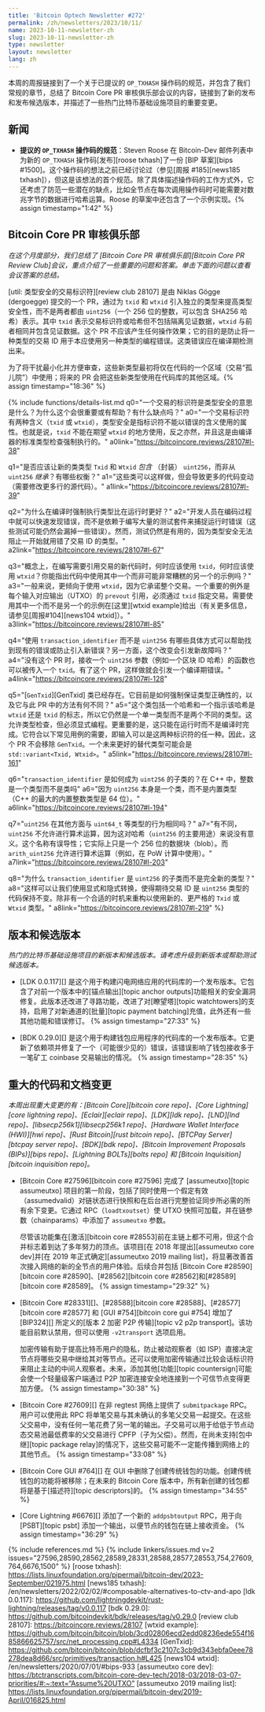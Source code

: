 ```yaml
---
title: 'Bitcoin Optech Newsletter #272'
permalink: /zh/newsletters/2023/10/11/
name: 2023-10-11-newsletter-zh
slug: 2023-10-11-newsletter-zh
type: newsletter
layout: newsletter
lang: zh
---
```


本周的周报链接到了一个关于已提议的 `OP_TXHASH` 操作码的规范，并包含了我们常规的章节，总结了 Bitcoin Core PR 审核俱乐部会议的内容，链接到了新的发布和发布候选版本，并描述了一些热门比特币基础设施项目的重要变更。


## 新闻

- **提议的 `OP_TXHASH` 操作码的规范**：Steven Roose 在 Bitcoin-Dev 邮件列表中为新的 `OP_TXHASH` 操作码[发布][roose txhash]了一份 [BIP 草案][bips #1500]。这个操作码的想法之前已经讨论过（参见[周报 #185][news185 txhash]），但这是该想法的首个规范。除了具体描述操作码的工作方式外，它还考虑了防范一些潜在的缺点，比如全节点在每次调用操作码时可能需要对数兆字节的数据进行哈希运算。Roose 的草案中还包含了一个示例实现。{% assign timestamp="1:42" %}

## Bitcoin Core PR 审核俱乐部

*在这个月度部分，我们总结了 [Bitcoin Core PR 审核俱乐部][Bitcoin Core PR Review Club]会议，重点介绍了一些重要的问题和答案。单击下面的问题以查看会议答案的总结。*

[util: 类型安全的交易标识符][review club 28107] 是由 Niklas Gögge (dergoegge) 提交的一个 PR，通过为 `txid` 和 `wtxid` 引入独立的类型来提高类型安全性，而不是两者都由 `uint256`（一个 256 位的整数，可以包含 SHA256 哈希）表示。其中 `txid` 表示交易标识符或哈希但不包括隔离见证数据，`wtxid` 与前者相同并包含见证数据。这个 PR 不应该产生任何操作效果；它的目的是防止将一种类型的交易 ID 用于本应使用另一种类型的编程错误。这类错误应在编译期检测出来。

为了将干扰最小化并方便审查，这些新类型最初将仅在代码的一个区域（交易“孤儿院”）中使用；将来的 PR 会把这些新类型使用在代码库的其他区域。{% assign timestamp="18:36" %}

{% include functions/details-list.md
  q0="一个交易的标识符是类型安全的意思是什么？为什么这个会很重要或有帮助？有什么缺点吗？"
  a0="一个交易标识符有两种含义（`txid` 或 `wtxid`），类型安全是指标识符不能以错误的含义使用的属性。也就是说，`txid` 不能在期望 `wtxid` 的地方使用，反之亦然，并且这是由编译器的标准类型检查强制执行的。"
  a0link="https://bitcoincore.reviews/28107#l-38"

  q1="是否应该让新的类类型 `Txid` 和 `Wtxid`  _包含_ （封装） `uint256`，而非从 `uint256` _继承_？有哪些权衡？"
  a1="这些类可以这样做，但会导致更多的代码变动（需要修改更多行的源代码）。"
  a1link="https://bitcoincore.reviews/28107#l-39"

  q2="为什么在编译时强制执行类型比在运行时更好？"
  a2="开发人员在编码过程中就可以快速发现错误，而不是依赖于编写大量的测试套件来捕捉运行时错误（这些测试可能仍然会漏掉一些错误）。然而，测试仍然是有用的，因为类型安全无法阻止一开始就用错了交易 ID 的类型。"
  a2link="https://bitcoincore.reviews/28107#l-67"

  q3="概念上，在编写需要引用交易的新代码时，何时应该使用 `txid`，何时应该使用 `wtxid`？你能指出代码中使用其中一个而非可能非常糟糕的另一个的示例吗？"
  a3="一般来说，更倾向于使用 `wtxid`，因为它承诺整个交易。一个重要的例外是每个输入对应输出（UTXO）的 `prevout` 引用，必须通过 `txid` 指定交易。需要使用其中一个而不是另一个的示例在[这里][wtxid example]给出（有关更多信息，请参见[周报#104][news104 wtxid]）。"
  a3link="https://bitcoincore.reviews/28107#l-85"

  q4="<!--in-which-concrete-way-s-could-using-transaction-identifier-instead-of-uint256-help-find-existing-bugs-or-prevent-the-introduction-of-new-ones-on-the-other-hand-could-this-change-introduce-new-bugs-->使用 `transaction_identifier` 而不是 `uint256` 有哪些具体方式可以帮助找到现有的错误或防止引入新错误？另一方面，这个改变会引发新故障吗？"
  a4="没有这个 PR 时，接收一个 `uint256` 参数（例如一个区块 ID 哈希）的函数也可以被传入一个 `txid`。有了这个 PR，这样做就会引发一个编译期错误。"
  a4link="https://bitcoincore.reviews/28107#l-128"

  q5="[`GenTxid`][GenTxid] 类已经存在。它目前是如何强制保证类型正确性的，以及它与此 PR 中的方法有何不同？"
  a5="这个类包括一个哈希和一个指示该哈希是 `wtxid` 还是 `txid` 的标志，所以它仍然是一个单一类型而不是两个不同的类型。这允许类型检查，但必须显式编程。更重要的是，这只能在运行时而不是编译时完成。它符合以下常见用例的需要，即输入可以是这两种标识符的任一种。因此，这个 PR 不会移除 `GenTxid`。一个未来更好的替代类型可能会是 `std::variant<Txid, Wtxid>`。"
  a5link="https://bitcoincore.reviews/28107#l-161"

  q6="<!--how-is-transaction-identifier-able-to-subclass-uint256-given-that-in-c-integers-are-types-and-not-classes-->`transaction_identifier` 是如何成为 `uint256` 的子类的？在 C++ 中，整数是一个类型而不是类吗"
  a6="因为 `uint256` 本身是一个类，而不是内置类型（C++ 的最大的内置整数类型是 64 位）。"
  a6link="https://bitcoincore.reviews/28107#l-194"

  q7="`uint256` 在其他方面与 `uint64_t` 等类型的行为相同吗？"
  a7="有不同，`uint256` 不允许进行算术运算，因为这对哈希（`uint256` 的主要用途）来说没有意义。这个名称有误导性；它实际上只是一个 256 位的数据块（blob）。而 `arith_uint256` 允许进行算术运算（例如，在 PoW 计算中使用）。"
  a7link="https://bitcoincore.reviews/28107#l-203"

  q8="<!--why-does-transaction-identifier-subclass-uint256-instead-of-being-a-completely-new-type-->为什么 `transaction_identifier` 是 `uint256` 的子类而不是完全新的类型？"
  a8="这样可以让我们使用显式和隐式转换，使得期待交易 ID 是 `uint256` 类型的代码保持不变。除非有一个合适的时机来重构以使用新的、更严格的 `Txid` 或 `Wtxid` 类型。"
  a8link="https://bitcoincore.reviews/28107#l-219"
%}

## 版本和候选版本

*热门的比特币基础设施项目的新版本和候选版本。请考虑升级到新版本或帮助测试候选版本。*

- [LDK 0.0.117][] 是这个用于构建闪电网络应用的代码库的一个发布版本。它包含了对前一个版本中的[锚点输出][topic anchor outputs]功能相关的安全漏洞修复。此版本还改进了寻路功能，改进了对[瞭望塔][topic watchtowers]的支持，启用了对新通道的[批量][topic payment batching]充值，此外还有一些其他功能和错误修订。 {% assign timestamp="27:33" %}

- [BDK 0.29.0][] 是这个用于构建钱包应用程序的代码库的一个发布版本。它更新了依赖项并修复了一个（可能很少见的）错误，该错误影响了钱包接收多于一笔矿工 coinbase 交易输出的情况。 {% assign timestamp="28:35" %}

## 重大的代码和文档变更

*本周出现重大变更的有：[Bitcoin Core][bitcoin core repo]、[Core Lightning][core lightning repo]、[Eclair][eclair repo]、[LDK][ldk repo]、[LND][lnd repo]、[libsecp256k1][libsecp256k1 repo]、[Hardware Wallet Interface (HWI)][hwi repo]、[Rust Bitcoin][rust bitcoin repo]、[BTCPay Server][btcpay server repo]、[BDK][bdk repo]、[Bitcoin Improvement Proposals (BIPs)][bips repo]、[Lightning BOLTs][bolts repo] 和 [Bitcoin Inquisition][bitcoin inquisition repo]。*

- [Bitcoin Core #27596][bitcoin core #27596] 完成了 [assumeutxo][topic assumeutxo] 项目的第一阶段，包括了同时使用一个假定有效（assumedvalid）对链状态进行快照和在后台进行完整验证同步所必需的所有余下变更。它通过 RPC（`loadtxoutset`）使 UTXO 快照可加载，并在链参数（chainparams）中添加了 `assumeutxo` 参数。

    尽管该功能集在[激活][bitcoin core #28553]前在主链上都不可用，但这个合并标志着到达了多年努力的顶点。该项目[在 2018 年提出][assumeutxo core dev]并[在 2019 年正式确定][assumeutxo 2019 mailing list]，将显著改善首次接入网络的新的全节点的用户体验。后续合并包括 [Bitcoin Core #28590][bitcoin core #28590]、[#28562][bitcoin core #28562]和[#28589][bitcoin core #28589]。 {% assign timestamp="29:32" %}

- [Bitcoin Core #28331][]、[#28588][bitcoin core #28588]、[#28577][bitcoin core #28577] 和 [GUI #754][bitcoin core gui #754] 增加了 [BIP324][] 所定义的[版本 2 加密 P2P 传输][topic v2 p2p transport]。该功能目前默认禁用，但可以使用 `-v2transport` 选项启用。

    加密传输有助于提高比特币用户的隐私，防止被动观察者（如 ISP）直接决定节点将哪些交易中继给其对等节点。还可以使用加密传输通过比较会话标识符来阻止主动的中间人观察者。未来，添加其他[功能][topic countersign]可能会使一个轻量级客户端通过 P2P 加密连接安全地连接到一个可信节点变得更加方便。 {% assign timestamp="30:38" %}

- [Bitcoin Core #27609][] 在非 regtest 网络上提供了 `submitpackage` RPC。用户可以使用此 RPC 将单笔交易与其未确认的多笔父交易一起提交。在这些父交易中，没有任何一笔花费了另一笔的输出。子交易可以用于给低于节点动态交易池最低费率的父交易进行 CPFP（子为父偿）。然而，在尚未支持[包中继][topic package relay]的情况下，这些交易可能不一定能传播到网络上的其他节点。 {% assign timestamp="33:08" %}

- [Bitcoin Core GUI #764][] 在 GUI 中删除了创建传统钱包的功能。创建传统钱包的功能将被移除；在未来的 Bitcoin Core 版本中，所有新创建的钱包都将是基于[描述符][topic descriptors]的。 {% assign timestamp="34:55" %}

- [Core Lightning #6676][] 添加了一个新的 `addpsbtoutput` RPC，用于向 [PSBT][topic psbt] 添加一个输出，以便节点的钱包在链上接收资金。 {% assign timestamp="36:29" %}

{% include references.md %}
{% include linkers/issues.md v=2 issues="27596,28590,28562,28589,28331,28588,28577,28553,754,27609,764,6676,1500" %}
[roose txhash]: https://lists.linuxfoundation.org/pipermail/bitcoin-dev/2023-September/021975.html
[news185 txhash]: /en/newsletters/2022/02/02/#composable-alternatives-to-ctv-and-apo
[ldk 0.0.117]: https://github.com/lightningdevkit/rust-lightning/releases/tag/v0.0.117
[bdk 0.29.0]: https://github.com/bitcoindevkit/bdk/releases/tag/v0.29.0
[review club 28107]: https://bitcoincore.reviews/28107
[wtxid example]: https://github.com/bitcoin/bitcoin/blob/3cd02806ecd2edd08236ede554f1685866625757/src/net_processing.cpp#L4334
[GenTxid]: https://github.com/bitcoin/bitcoin/blob/dcfbf3c2107c3cb9d343ebfa0eee78278dea8d66/src/primitives/transaction.h#L425
[news104 wtxid]: /en/newsletters/2020/07/01/#bips-933
[assumeutxo core dev]: https://btctranscripts.com/bitcoin-core-dev-tech/2018-03/2018-03-07-priorities/#:~:text=“Assume%20UTXO”
[assumeutxo 2019 mailing list]: https://lists.linuxfoundation.org/pipermail/bitcoin-dev/2019-April/016825.html
